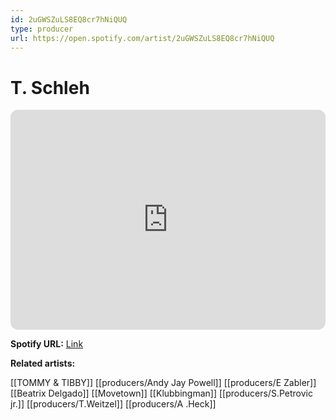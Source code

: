 ```yaml
---
id: 2uGWSZuLS8EQ8cr7hNiQUQ
type: producer
url: https://open.spotify.com/artist/2uGWSZuLS8EQ8cr7hNiQUQ
---
```

# T. Schleh

<iframe style="border-radius:12px" src="https://open.spotify.com/embed/artist/2uGWSZuLS8EQ8cr7hNiQUQ" width="100%" height="352" frameBorder="0" allowfullscreen="" allow="autoplay; clipboard-write; encrypted-media; fullscreen; picture-in-picture" loading="lazy"></iframe>

**Spotify URL:** [Link](https://open.spotify.com/artist/2uGWSZuLS8EQ8cr7hNiQUQ)

**Related artists:**

[[TOMMY & TIBBY]]
[[producers/Andy Jay Powell]]
[[producers/E Zabler]]
[[Beatrix Delgado]]
[[Movetown]]
[[Klubbingman]]
[[producers/S.Petrovic jr.]]
[[producers/T.Weitzel]]
[[producers/A .Heck]]
